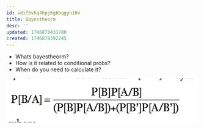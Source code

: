 ```yaml
---
id: vdif5vhq4hpj6g6bqgyn10x
title: Bayestheorm
desc: ''
updated: 1746878431780
created: 1746878392245
---
```


- Whats bayestheorm?
- How is it related to conditional probs?
- When do you need to calculate it?


![alt text](image-46.png)
